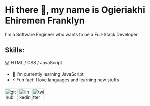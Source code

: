 # Hi there 👋, my name is Ogieriakhi Ehiremen Franklyn

I'm a Software Engineer who wants to be a Full-Stack Developer

## Skills: 

💻 HTML / CSS / JavaScript

- 🌱 I’m currently learning JavaScript 
- ⚡ Fun fact: I love languages and learning new stuffs 


[<img src='https://cdn.jsdelivr.net/npm/simple-icons@3.0.1/icons/github.svg' alt='github' height='40'>](https://github.com/Ehiremen26)  [<img src='https://cdn.jsdelivr.net/npm/simple-icons@3.0.1/icons/linkedin.svg' alt='linkedin' height='40'>](https://www.linkedin.com/in/linkedin.com/in/franklyn-ogieriakhi-7b1a83229//)  [<img src='https://cdn.jsdelivr.net/npm/simple-icons@3.0.1/icons/twitter.svg' alt='twitter' height='40'>](https://twitter.com/@Lynn_Gun)  

